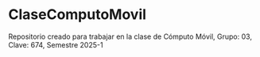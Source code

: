 # ClaseComputoMovil
Repositorio creado para trabajar en la clase de Cómputo Móvil, Grupo: 03, Clave: 674, Semestre 2025-1 

